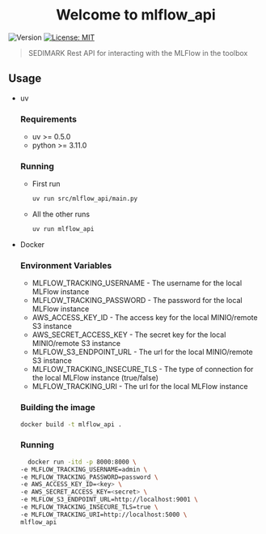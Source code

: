 <h1 align="center">Welcome to mlflow_api</h1>
<p>
  <img alt="Version" src="https://img.shields.io/badge/version-0.1.0-blue.svg?cacheSeconds=2592000" />
  <a href="https://opensource.org/license/MIT" target="_blank">
    <img alt="License: MIT" src="https://img.shields.io/badge/License-MIT-yellow.svg" />
  </a>
</p>

> SEDIMARK Rest API for interacting with the MLFlow in the toolbox

## Usage

- uv
  
  ### Requirements
  
  - uv >= 0.5.0 
  - python >= 3.11.0
    
  ### Running
    
    - First run

      ```bash
      uv run src/mlflow_api/main.py
      ```
    - All the other runs

      ```bash
      uv run mlflow_api
      ```
- Docker
  ### Environment Variables
  - MLFLOW_TRACKING_USERNAME - The username for the local MLFlow instance
  - MLFLOW_TRACKING_PASSWORD - The password for the local MLFlow instance
  - AWS_ACCESS_KEY_ID - The access key for the local MINIO/remote S3 instance
  - AWS_SECRET_ACCESS_KEY - The secret key for the local MINIO/remote S3 instance
  - MLFLOW_S3_ENDPOINT_URL - The url for the local MINIO/remote S3 instance
  - MLFLOW_TRACKING_INSECURE_TLS - The type of connection for the local MLFlow instance (true/false)
  - MLFLOW_TRACKING_URI - The url for the local MLFlow instance
  
  ### Building the image
  ```bash
  docker build -t mlflow_api .
  ```

  ### Running
  ```bash
    docker run -itd -p 8000:8000 \
  -e MLFLOW_TRACKING_USERNAME=admin \
  -e MLFLOW_TRACKING_PASSWORD=password \
  -e AWS_ACCESS_KEY_ID=<key> \
  -e AWS_SECRET_ACCESS_KEY=<secret> \ 
  -e MLFLOW_S3_ENDPOINT_URL=http://localhost:9001 \
  -e MLFLOW_TRACKING_INSECURE_TLS=true \
  -e MLFLOW_TRACKING_URI=http://localhost:5000 \
  mlflow_api
  ```
